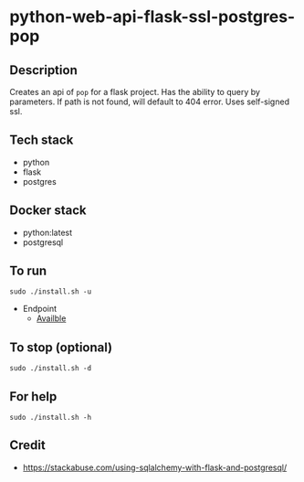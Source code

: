 # python-web-api-flask-ssl-postgres-pop

## Description
Creates an api of `pop` for a flask project.
Has the ability to query by parameters.
If path is not found, will default to 404 error.
Uses self-signed ssl.

## Tech stack
- python
- flask
- postgres

## Docker stack
- python:latest
- postgresql

## To run
`sudo ./install.sh -u`
- Endpoint
  - [Availble](https://localhost/pop)
  
## To stop (optional)
`sudo ./install.sh -d`

## For help
`sudo ./install.sh -h`

## Credit
- https://stackabuse.com/using-sqlalchemy-with-flask-and-postgresql/

